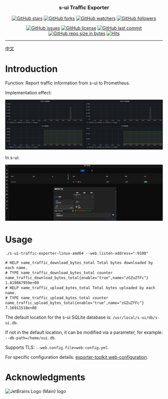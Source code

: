 <h3 align="center">s-ui Traffic Exporter</h3>
<div align="center">

[![GitHub stars](https://img.shields.io/github/stars/itning/s-ui-traffic-exporter.svg?style=social&label=Stars)](https://github.com/itning/s-ui-traffic-exporter/stargazers)
[![GitHub forks](https://img.shields.io/github/forks/itning/s-ui-traffic-exporter.svg?style=social&label=Fork)](https://github.com/itning/s-ui-traffic-exporter/network/members)
[![GitHub watchers](https://img.shields.io/github/watchers/itning/s-ui-traffic-exporter.svg?style=social&label=Watch)](https://github.com/itning/s-ui-traffic-exporter/watchers)
[![GitHub followers](https://img.shields.io/github/followers/itning.svg?style=social&label=Follow)](https://github.com/itning?tab=followers)


</div>

<div align="center">

[![GitHub issues](https://img.shields.io/github/issues/itning/s-ui-traffic-exporter.svg)](https://github.com/itning/s-ui-traffic-exporter/issues)
[![GitHub license](https://img.shields.io/github/license/itning/s-ui-traffic-exporter.svg)](https://github.com/itning/s-ui-traffic-exporter/blob/master/LICENSE)
[![GitHub last commit](https://img.shields.io/github/last-commit/itning/s-ui-traffic-exporter.svg)](https://github.com/itning/s-ui-traffic-exporter/commits)
[![GitHub repo size in bytes](https://img.shields.io/github/repo-size/itning/s-ui-traffic-exporter.svg)](https://github.com/itning/s-ui-traffic-exporter)
[![Hits](https://hitcount.itning.com?u=itning&r=s-ui-traffic-exporter)](https://github.com/itning/hit-count)

</div>

---

[中文](https://github.com/itning/s-ui-traffic-exporter/blob/main/README-cn.md)

# Introduction

Function: Report traffic information from s-ui to Prometheus.

Implementation effect:

![](./pic/a.png)

In s-ui:

![](./pic/b.png)

# Usage

```shell
./s-ui-traffic-exporter-linux-amd64 --web.listen-address=":9100" 
```

```text
# HELP name_traffic_download_bytes_total Total bytes downloaded by each name.
# TYPE name_traffic_download_bytes_total counter
name_traffic_download_bytes_total{enable="true",name="zGZuZfFc"} 1.819867959e+09
# HELP name_traffic_upload_bytes_total Total bytes uploaded by each name.
# TYPE name_traffic_upload_bytes_total counter
name_traffic_upload_bytes_total{enable="true",name="zGZuZfFc"} 7.16911518e+08
```

The default location for the s-ui SQLite database is: `/usr/local/s-ui/db/s-ui.db`.

If not in the default location, it can be modified via a parameter, for example: `--db-path=/home/xui.db`.

Supports TLS: `--web.config.file=web-config.yml`.

For specific configuration details: [exporter-toolkit web-configuration](https://github.com/prometheus/exporter-toolkit/blob/master/docs/web-configuration.md).

# Acknowledgments

![JetBrains Logo (Main) logo](https://resources.jetbrains.com/storage/products/company/brand/logos/jb_beam.svg)